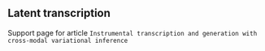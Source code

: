 ## Latent transcription

Support page for article `Instrumental transcription and generation with cross-modal variational inference`
